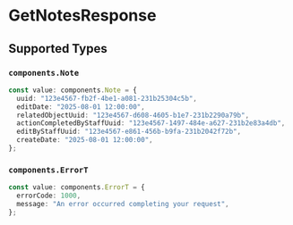 # GetNotesResponse


## Supported Types

### `components.Note`

```typescript
const value: components.Note = {
  uuid: "123e4567-fb2f-4be1-a081-231b25304c5b",
  editDate: "2025-08-01 12:00:00",
  relatedObjectUuid: "123e4567-d608-4605-b1e7-231b2290a79b",
  actionCompletedByStaffUuid: "123e4567-1497-484e-a627-231b2e83a4db",
  editByStaffUuid: "123e4567-e861-456b-b9fa-231b2042f72b",
  createDate: "2025-08-01 12:00:00",
};
```

### `components.ErrorT`

```typescript
const value: components.ErrorT = {
  errorCode: 1000,
  message: "An error occurred completing your request",
};
```


